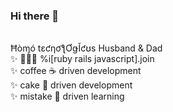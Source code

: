 ### Hi there 👋

<br>Ħòɱó tɛƈƞơƪƠǥǏƈʊs Husband & Dad<br>
✨  👨🏻‍💻 %i[ruby rails javascript].join<br>
✨  coffee :coffee: driven development<br>
✨  cake :cake: driven development<br>
✨  mistake :poop: driven learning<br>

<!--
**tOOnPT/tOOnPT** is a ✨ _special_ ✨ repository because its `README.md` (this file) appears on your GitHub profile.

Here are some ideas to get you started:

- 🔭 I’m currently working on ...
- 🌱 I’m currently learning ...
- 👯 I’m looking to collaborate on ...
- 🤔 I’m looking for help with ...
- 💬 Ask me about ...
- 📫 How to reach me: ...
- 😄 Pronouns: ...
- ⚡ Fun fact: ...
-->
